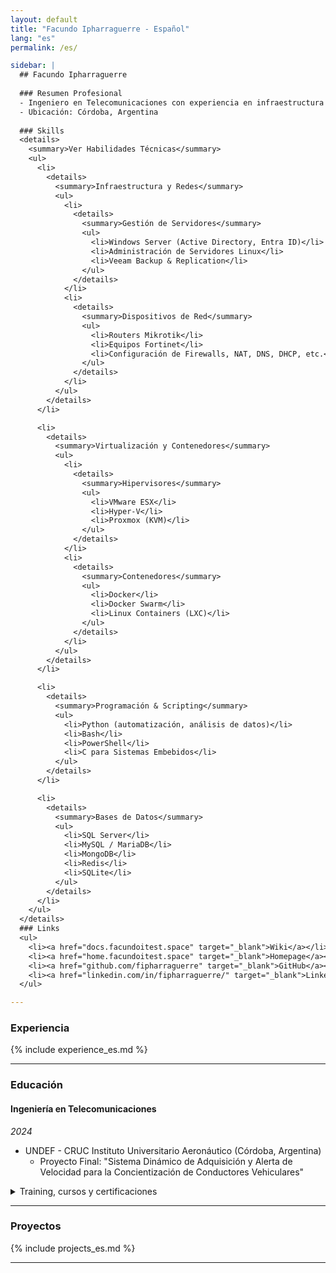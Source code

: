 ```yaml
---
layout: default
title: "Facundo Ipharraguerre - Español"
lang: "es"
permalink: /es/

sidebar: |
  ## Facundo Ipharraguerre
  
  ### Resumen Profesional  
  - Ingeniero en Telecomunicaciones con experiencia en infraestructura IT y desarrollo de software. Más de 15 años de experiencia en Linux, Windows Server, Azure, redes y automatización. Habilidades en seguridad, metodologías ágiles y virtualización. Experiencia trabajando bajo un sistema de gestión de calidad ISO 9001. Español nativo e inglés conversacional.  
  - Ubicación: Córdoba, Argentina  
  
  ### Skills
  <details>
    <summary>Ver Habilidades Técnicas</summary>
    <ul>
      <li>
        <details>
          <summary>Infraestructura y Redes</summary>
          <ul>
            <li>
              <details>
                <summary>Gestión de Servidores</summary>
                <ul>
                  <li>Windows Server (Active Directory, Entra ID)</li>
                  <li>Administración de Servidores Linux</li>
                  <li>Veeam Backup & Replication</li>
                </ul>
              </details>
            </li>
            <li>
              <details>
                <summary>Dispositivos de Red</summary>
                <ul>
                  <li>Routers Mikrotik</li>
                  <li>Equipos Fortinet</li>
                  <li>Configuración de Firewalls, NAT, DNS, DHCP, etc.</li>
                </ul>
              </details>
            </li>
          </ul>
        </details>
      </li>

      <li>
        <details>
          <summary>Virtualización y Contenedores</summary>
          <ul>
            <li>
              <details>
                <summary>Hipervisores</summary>
                <ul>
                  <li>VMware ESX</li>
                  <li>Hyper-V</li>
                  <li>Proxmox (KVM)</li>
                </ul>
              </details>
            </li>
            <li>
              <details>
                <summary>Contenedores</summary>
                <ul>
                  <li>Docker</li>
                  <li>Docker Swarm</li>
                  <li>Linux Containers (LXC)</li>
                </ul>
              </details>
            </li>
          </ul>
        </details>
      </li>

      <li>
        <details>
          <summary>Programación & Scripting</summary>
          <ul>
            <li>Python (automatización, análisis de datos)</li>
            <li>Bash</li>
            <li>PowerShell</li>
            <li>C para Sistemas Embebidos</li>
          </ul>
        </details>
      </li>

      <li>
        <details>
          <summary>Bases de Datos</summary>
          <ul>
            <li>SQL Server</li>
            <li>MySQL / MariaDB</li>
            <li>MongoDB</li>
            <li>Redis</li>
            <li>SQLite</li>
          </ul>
        </details>
      </li>
    </ul>
  </details>
  ### Links
  <ul>
	<li><a href="docs.facundoitest.space" target="_blank">Wiki</a></li>
	<li><a href="home.facundoitest.space" target="_blank">Homepage</a></li>
	<li><a href="github.com/fipharraguerre" target="_blank">GitHub</a></li>
	<li><a href="linkedin.com/in/fipharraguerre/" target="_blank">LinkedIn</a></li>
  </ul>

---
```


### Experiencia
{% include experience_es.md %}

---

### Educación
#### Ingeniería en Telecomunicaciones  
*2024*  
  - UNDEF - CRUC Instituto Universitario Aeronáutico (Córdoba, Argentina)  
    - Proyecto Final: "Sistema Dinámico de Adquisición y Alerta de Velocidad para la Concientización de Conductores Vehiculares"

<details>
    <summary>Training, cursos y certificaciones</summary>
	{% include education_es.md %}
</details>	

---

### Proyectos
{% include projects_es.md %}

---